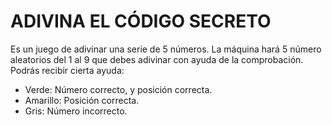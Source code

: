 # ADIVINA EL CÓDIGO SECRETO

Es un juego de adivinar  una serie de 5 números. La máquina hará 5 número aleatorios del 1 al 9 que debes adivinar con ayuda de la comprobación. Podrás recibir cierta ayuda:

- Verde: Número correcto, y posición correcta.
- Amarillo: Posición correcta.
- Gris: Número incorrecto.
